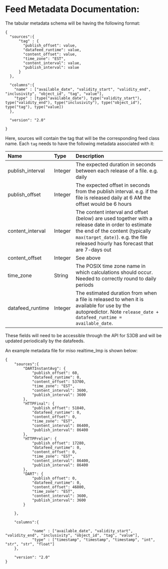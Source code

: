 # Feed Metadata Documentation:
 The tabular metadata schema will be having the following format:
```
{
  "sources":{
      "tag" : {
        "publish_offset": value, 
        "datafeed_runtime": value, 
        "content_offset": value, 
        "time_zone": "EST", 
        "content_interval": value, 
        "publish_interval": value
      }
  },
  
  "columns":{
    "name" : ["available_date", "validity_start", "validity_end", "inclusivity", "object_id", "tag", "value"],
    "type" : [type("available_date"), type("validity_start"), type("validity_end"), type("inclusivity"), type("object_id"), type("tag"), type("value])
  },
  
  "version": "2.0"
  
}
```
Here, sources will contain the tag that will be the corresponding feed class name. Each `tag` needs to have the following metadata associated with it:

| Name                          | Type      | Description |
|:-------------------------|:----------|:---------------|
| publish_interval     | Integer | The expected duration in seconds between each release of a file. e.g. daily |
| publish_offset         | Integer | The expected offset in seconds from the publish interval. e.g. if the file is released daily at 6 AM the offset would be 6 hours |
| content_interval    | Integer | The content interval and offset (below) are used together with a release date in order to estimate the end of the content (typically `max(target_date)`). e.g. the file released hourly has forecast that are 7-days out |
| content_offset        | Integer | See above |
| time_zone     | String   | The POSIX time zone name in which calculations should occur. Needed to correctly round to daily periods |
| datafeed_runtime | Integer | The estimated duration from when a file is released to when it is available for use by the autopredictor. Note `release_date + datafeed_runtime = available_date`. |

These fields will need to be accessible through the API for S3DB and will be updated periodically by the datafeeds.

An example metadata file for miso realtime_lmp is shown below: 

```
{
    "sources":{
        "DARTInstantAvg": {
            "publish_offset": 60, 
            "datafeed_runtime": 0, 
            "content_offset": 53700, 
            "time_zone": "EST", 
            "content_interval": 3600, 
            "publish_interval": 3600
        }, 
        "HTTPFinal": {
            "publish_offset": 51840, 
            "datafeed_runtime": 0, 
            "content_offset": 0, 
            "time_zone": "EST", 
            "content_interval": 86400, 
            "publish_interval": 86400
        }, 
        "HTTPPrelim": {
            "publish_offset": 17280, 
            "datafeed_runtime": 0, 
            "content_offset": 0, 
            "time_zone": "EST", 
            "content_interval": 86400, 
            "publish_interval": 86400
        }, 
        "DART": {
            "publish_offset": 0, 
            "datafeed_runtime": 0, 
            "content_offset": 46800, 
            "time_zone": "EST", 
            "content_interval": 3600, 
            "publish_interval": 3600
        }

    },

    "columns":{

            "name" : ["available_date", "validity_start", "validity_end", "inclusivity", "object_id", "tag", "value"],
            "type" : ["timestamp", "timestamp", "timestamp", "int", "str", "str", "float"]
    },

    "version": "2.0"
}
```
